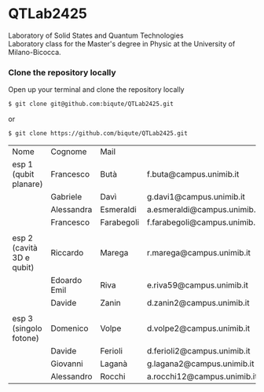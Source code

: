 # QTLab2425
Laboratory of Solid States and Quantum Technologies  
Laboratory class for the Master's degree in Physic at the University of Milano-Bicocca.


### Clone the repository locally
Open up your terminal and clone the repository locally
```bash
$ git clone git@github.com:biqute/QTLab2425.git
```
or
```bash
$ git clone https://github.com/biqute/QTLab2425.git
```



<table>
    <tr>
        <td>Nome</td>
        <td>Cognome</td>
        <td>Mail</td>
    </tr>
    <tr>
        <td>esp 1 (qubit planare)</td>
        <td>Francesco</td>
        <td>Butà</td>
        <td>f.buta@campus.unimib.it</td>
    </tr>
    <tr>
        <td></td>
        <td>Gabriele</td>
        <td>Davì</td>
        <td>g.davi1@campus.unimib.it</td>
    </tr>
    <tr>
        <td></td>
        <td>Alessandra</td>
        <td>Esmeraldi</td>
        <td>a.esmeraldi@campus.unimib.it</td>
    </tr>
    <tr>
        <td></td>
        <td>Francesco</td>
        <td>Farabegoli</td>
        <td>f.farabegoli@campus.unimib.it</td>
    </tr>
    <tr>
        <td></td>
        <td></td>
        <td></td>
        <td></td>
    </tr>
    <tr>
        <td>esp 2 (cavità 3D e qubit)</td>
        <td>Riccardo</td>
        <td>Marega</td>
        <td>r.marega@campus.unimib.it</td>
    </tr>
    <tr>
        <td></td>
        <td>Edoardo Emil</td>
        <td>Riva</td>
        <td>e.riva59@campus.unimib.it</td>
    </tr>
    <tr>
        <td></td>
        <td>Davide</td>
        <td>Zanin</td>
        <td>d.zanin2@campus.unimib.it</td>
    </tr>
    <tr>
        <td></td>
        <td></td>
        <td></td>
        <td></td>
    </tr>
    <tr>
        <td>esp 3 (singolo fotone)</td>
        <td>Domenico</td>
        <td>Volpe</td>
        <td>d.volpe2@campus.unimib.it</td>
    </tr>
    <tr>
        <td></td>
        <td>Davide</td>
        <td>Ferioli</td>
        <td>d.ferioli2@campus.unimib.it</td>
    </tr>
    <tr>
        <td></td>
        <td>Giovanni</td>
        <td>Laganà</td>
        <td>g.lagana2@campus.unimib.it</td>
    </tr>
    <tr>
        <td></td>
        <td>Alessandro</td>
        <td>Rocchi</td>
        <td>a.rocchi12@campus.unimib.it</td>
    </tr>
</table>
